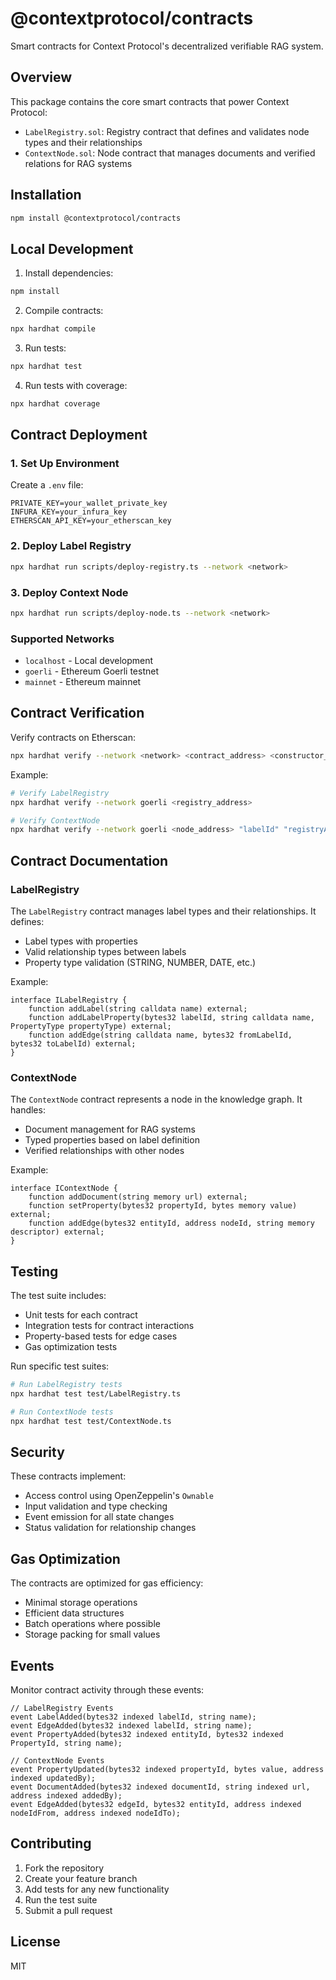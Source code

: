 # @contextprotocol/contracts

Smart contracts for Context Protocol's decentralized verifiable RAG system.

## Overview

This package contains the core smart contracts that power Context Protocol:

- `LabelRegistry.sol`: Registry contract that defines and validates node types and their relationships
- `ContextNode.sol`: Node contract that manages documents and verified relations for RAG systems

## Installation

```bash
npm install @contextprotocol/contracts
```

## Local Development

1. Install dependencies:
```bash
npm install
```

2. Compile contracts:
```bash
npx hardhat compile
```

3. Run tests:
```bash
npx hardhat test
```

4. Run tests with coverage:
```bash
npx hardhat coverage
```

## Contract Deployment

### 1. Set Up Environment

Create a `.env` file:
```env
PRIVATE_KEY=your_wallet_private_key
INFURA_KEY=your_infura_key
ETHERSCAN_API_KEY=your_etherscan_key
```

### 2. Deploy Label Registry

```bash
npx hardhat run scripts/deploy-registry.ts --network <network>
```

### 3. Deploy Context Node

```bash
npx hardhat run scripts/deploy-node.ts --network <network>
```

### Supported Networks

- `localhost` - Local development
- `goerli` - Ethereum Goerli testnet
- `mainnet` - Ethereum mainnet

## Contract Verification

Verify contracts on Etherscan:

```bash
npx hardhat verify --network <network> <contract_address> <constructor_args>
```

Example:
```bash
# Verify LabelRegistry
npx hardhat verify --network goerli <registry_address>

# Verify ContextNode
npx hardhat verify --network goerli <node_address> "labelId" "registryAddress"
```

## Contract Documentation

### LabelRegistry

The `LabelRegistry` contract manages label types and their relationships. It defines:

- Label types with properties
- Valid relationship types between labels
- Property type validation (STRING, NUMBER, DATE, etc.)

Example:
```solidity
interface ILabelRegistry {
    function addLabel(string calldata name) external;
    function addLabelProperty(bytes32 labelId, string calldata name, PropertyType propertyType) external;
    function addEdge(string calldata name, bytes32 fromLabelId, bytes32 toLabelId) external;
}
```

### ContextNode

The `ContextNode` contract represents a node in the knowledge graph. It handles:

- Document management for RAG systems
- Typed properties based on label definition
- Verified relationships with other nodes

Example:
```solidity
interface IContextNode {
    function addDocument(string memory url) external;
    function setProperty(bytes32 propertyId, bytes memory value) external;
    function addEdge(bytes32 entityId, address nodeId, string memory descriptor) external;
}
```

## Testing

The test suite includes:

- Unit tests for each contract
- Integration tests for contract interactions
- Property-based tests for edge cases
- Gas optimization tests

Run specific test suites:
```bash
# Run LabelRegistry tests
npx hardhat test test/LabelRegistry.ts

# Run ContextNode tests
npx hardhat test test/ContextNode.ts
```

## Security

These contracts implement:

- Access control using OpenZeppelin's `Ownable`
- Input validation and type checking
- Event emission for all state changes
- Status validation for relationship changes

## Gas Optimization

The contracts are optimized for gas efficiency:

- Minimal storage operations
- Efficient data structures
- Batch operations where possible
- Storage packing for small values

## Events

Monitor contract activity through these events:

```solidity
// LabelRegistry Events
event LabelAdded(bytes32 indexed labelId, string name);
event EdgeAdded(bytes32 indexed labelId, string name);
event PropertyAdded(bytes32 indexed entityId, bytes32 indexed PropertyId, string name);

// ContextNode Events
event PropertyUpdated(bytes32 indexed propertyId, bytes value, address indexed updatedBy);
event DocumentAdded(bytes32 indexed documentId, string indexed url, address indexed addedBy);
event EdgeAdded(bytes32 edgeId, bytes32 entityId, address indexed nodeIdFrom, address indexed nodeIdTo);
```

## Contributing

1. Fork the repository
2. Create your feature branch
3. Add tests for any new functionality
4. Run the test suite
5. Submit a pull request

## License

MIT
